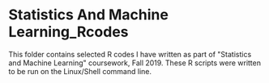 # Statistics And Machine Learning_Rcodes



This folder contains selected R codes I have written as part of "Statistics and Machine Learning" coursework, Fall 2019. 
These R scripts were written to be run on the Linux/Shell command line.
